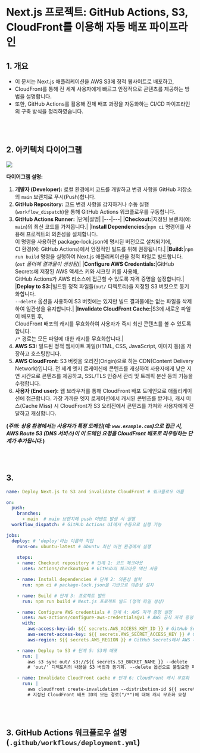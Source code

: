 # Next.js 프로젝트: GitHub Actions, S3, CloudFront를 이용해 자동 배포 파이프라인

## 1. 개요

- 이 문서는 Next.js 애플리케이션을 AWS S3에 정적 웹사이트로 배포하고,
- CloudFront를 통해 전 세계 사용자에게 빠르고 안정적으로 콘텐츠를 제공하는 방법을 설명합니다.
- 또한, GitHub Actions를 활용해 전체 배포 과정을 자동화하는 CI/CD 파이프라인의 구축 방식을 정리하였습니다.

<br/>
<br/>

## 2. 아키텍처 다이어그램


<img src="https://img1.daumcdn.net/thumb/R1280x0/?scode=mtistory2&fname=https%3A%2F%2Fblog.kakaocdn.net%2Fdn%2FF6KCK%2FbtsOhKgreqK%2FgqkiwExITRk8HW23gEcgzK%2Fimg.png" />



**다이어그램 설명:**

1.  **개발자 (Developer):** 로컬 환경에서 코드를 개발하고 변경 사항을 GitHub 저장소의 `main` 브랜치로 푸시(Push)합니다.
2.  **GitHub Repository:** 코드 변경 사항을 감지하거나 수동 실행(`workflow_dispatch`)을 통해 GitHub Actions 워크플로우를 구동합니다.
3.  **GitHub Actions Runner:**
    |단계|설명|
    |---|---|
    |**Checkout:**|지정된 브랜치(예: `main`)의 최신 코드를 가져옵니다.|
    |**Install Dependencies:**|`npm ci` 명령어를 사용해 프로젝트의 의존성을 설치합니다.<br/>이 명령을 사용하면 package-lock.json에 명시된 버전으로 설치되기에,<br/>CI 환경(예: GitHub Actions)에서 안정적인 빌드를 위해 권장됩니다.|
    |**Build:**|`npm run build` 명령을 실행하여 Next.js 애플리케이션을 정적 파일로 빌드합니다. <br/>(_`out` 폴더에 결과물이 생성됨_)|
    |**Configure AWS Credentials:**|GitHub Secrets에 저장된 AWS 액세스 키와 시크릿 키를 사용해,<br/>GitHub Actions가 AWS 리소스에 접근할 수 있도록 자격 증명을 설정합니다.|
    |**Deploy to S3:**|빌드된 정적 파일들(`out/` 디렉토리)을 지정된 S3 버킷으로 동기화합니다.<br/>`--delete` 옵션을 사용하여 S3 버킷에는 있지만 빌드 결과물에는 없는 파일을 삭제하여 일관성을 유지합니다.|
    |**Invalidate CloudFront Cache:**|S3에 새로운 파일이 배포된 후,<br/>CloudFront 배포의 캐시를 무효화하여 사용자가 즉시 최신 콘텐츠를 볼 수 있도록 합니다.<br/>`/*` 경로는 모든 파일에 대한 캐시를 무효화합니다.|
4.  **AWS S3:** 빌드된 정적 웹사이트 파일(HTML, CSS, JavaScript, 이미지 등)을 저장하고 호스팅합니다.
5.  **AWS CloudFront:** S3 버킷을 오리진(Origin)으로 하는 CDN(Content Delivery Network)입니다. 전 세계 엣지 로케이션에 콘텐츠를 캐싱하여 사용자에게 낮은 지연 시간으로 콘텐츠를 제공하고, SSL/TLS 인증서 관리 및 트래픽 분산 등의 기능을 수행합니다.
6.  **사용자 (End user):** 웹 브라우저를 통해 CloudFront 배포 도메인으로 애플리케이션에 접근합니다. 가장 가까운 엣지 로케이션에서 캐시된 콘텐츠를 받거나, 캐시 미스(Cache Miss) 시 CloudFront가 S3 오리진에서 콘텐츠를 가져와 사용자에게 전달하고 캐싱합니다.

**(_주의: 상용 환경에서는 사용자가 특정 도메인(예: `www.example.com`)으로 접근 시,<br/>
AWS Route 53 (DNS 서비스)이 이 도메인 요청을 CloudFront 배포로 라우팅하는 단계가 추가됩니다._)**

<br/>
<br/>

## 3. 

```yaml
name: Deploy Next.js to S3 and invalidate CloudFront # 워크플로우 이름

on:
  push:
    branches:
      - main  # main 브랜치에 push 이벤트 발생 시 실행
  workflow_dispatch: # GitHub Actions UI에서 수동으로 실행 가능

jobs:
  deploy: # 'deploy'라는 이름의 작업
    runs-on: ubuntu-latest # Ubuntu 최신 버전 환경에서 실행
    
    steps:
    - name: Checkout repository # 단계 1: 코드 체크아웃
      uses: actions/checkout@v4 # GitHub의 체크아웃 액션 사용

    - name: Install dependencies # 단계 2: 의존성 설치
      run: npm ci # package-lock.json을 기반으로 의존성 설치

    - name: Build # 단계 3: 프로젝트 빌드
      run: npm run build # Next.js 프로젝트 빌드 (정적 파일 생성)

    - name: Configure AWS credentials # 단계 4: AWS 자격 증명 설정
      uses: aws-actions/configure-aws-credentials@v1 # AWS 공식 자격 증명 설정 액션 사용
      with:
        aws-access-key-id: ${{ secrets.AWS_ACCESS_KEY_ID }} # GitHub Secrets에서 Access Key ID 로드
        aws-secret-access-key: ${{ secrets.AWS_SECRET_ACCESS_KEY }} # GitHub Secrets에서 Secret Access Key 로드
        aws-region: ${{ secrets.AWS_REGION }} # GitHub Secrets에서 AWS 리전 로드

    - name: Deploy to S3 # 단계 5: S3에 배포
      run: |
        aws s3 sync out/ s3://${{ secrets.S3_BUCKET_NAME }} --delete 
        # 'out/' 디렉토리의 내용을 S3 버킷과 동기화. --delete 옵션으로 불필요한 파일 삭제

    - name: Invalidate CloudFront cache # 단계 6: CloudFront 캐시 무효화
      run: |
        aws cloudfront create-invalidation --distribution-id ${{ secrets.CLOUDFRONT_DISTRIBUTION_ID }} --paths "/*"
        # 지정된 CloudFront 배포 ID의 모든 경로("/*")에 대해 캐시 무효화 요청
```

<br/>

<br/>

## 3. GitHub Actions 워크플로우 설명 (`.github/workflows/deployment.yml`)

